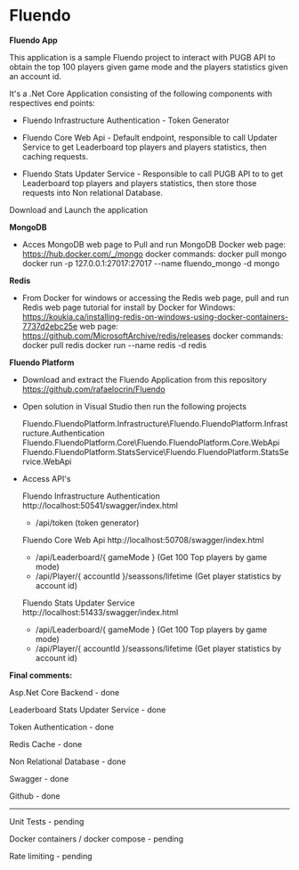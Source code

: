 # Fluendo
<b>Fluendo App</b>

This application is a sample Fluendo project to interact with PUGB API to obtain the top 100 players given game mode and  the players statistics given an account id.

It's a .Net Core Application consisting of the following components with respectives end points:

- Fluendo Infrastructure Authentication - Token Generator  

- Fluendo Core Web Api - Default endpoint, responsible to call Updater Service to get Leaderboard top players and players statistics, then caching requests.  

- Fluendo Stats Updater Service - Responsible to call PUGB API to to get Leaderboard top players and players statistics, then store those requests into Non relational Database.  

Download and Launch the application

<b>MongoDB</b>
- Acces MongoDB web page to Pull and run MongoDB Docker
    web page: https://hub.docker.com/_/mongo
    docker commands:
         docker pull mongo
         docker run -p 127.0.0.1:27017:27017 --name fluendo_mongo -d mongo

<b>Redis</b>
- From Docker for windows or accessing the Redis web page, pull and run Redis
    web page tutorial for install by Docker for Windows: https://koukia.ca/installing-redis-on-windows-using-docker-containers-7737d2ebc25e
    web page: https://github.com/MicrosoftArchive/redis/releases
    docker commands:
           docker pull redis
           docker run --name redis -d redis
 
<b>Fluendo Platform</b> 
- Download and extract the Fluendo Application from this repository
   https://github.com/rafaelocrin/Fluendo 

- Open solution in Visual Studio then run the following projects

  Fluendo.FluendoPlatform.Infrastructure\Fluendo.FluendoPlatform.Infrastructure.Authentication
  Fluendo.FluendoPlatform.Core\Fluendo.FluendoPlatform.Core.WebApi
  Fluendo.FluendoPlatform.StatsService\Fluendo.FluendoPlatform.StatsService.WebApi

- Access API's 

  Fluendo Infrastructure Authentication
  http://localhost:50541/swagger/index.html
     - /api/token (token generator)

  Fluendo Core Web Api
  http://localhost:50708/swagger/index.html
     - /api/Leaderboard/{ gameMode } (Get 100 Top players by game mode)
     - /api/Player/{ accountId }/seassons/lifetime (Get player statistics by account id)

  Fluendo Stats Updater Service
  http://localhost:51433/swagger/index.html
     - /api/Leaderboard/{ gameMode } (Get 100 Top players by game mode)
     - /api/Player/{ accountId }/seassons/lifetime (Get player statistics by account id)

<b>Final comments:</b>

Asp.Net Core Backend - done

Leaderboard Stats Updater Service - done

Token Authentication - done

Redis Cache - done

Non Relational Database - done

Swagger - done

Github - done

--------------------------------------

Unit Tests - pending

Docker containers / docker compose - pending

Rate limiting - pending

